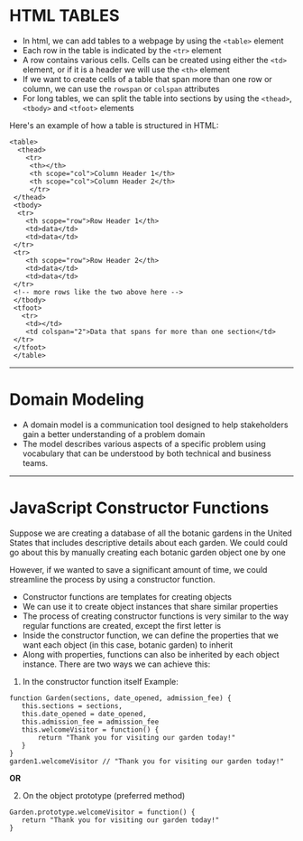 # HTML TABLES

* In html, we can add tables to a webpage by using the `<table>` element
* Each row in the table is indicated by the `<tr>` element
* A row contains various cells. Cells can be created using either the `<td>` element,
or if it is a header we will use the `<th>` element
* If we want to create cells of a table that span more than one row or column, we can
use the `rowspan` or `colspan` attributes
* For long tables, we can split the table into sections by using the `<thead>`, `<tbody>`
and `<tfoot>` elements 


Here's an example of how a table is structured in HTML:
```
<table>
  <thead>
    <tr>
     <th></th>
     <th scope="col">Column Header 1</th>
     <th scope="col">Column Header 2</th>
     </tr>
 </thead>
 <tbody>
  <tr>
    <th scope="row">Row Header 1</th>
    <td>data</td>
    <td>data</td>
 </tr>
 <tr>
    <th scope="row">Row Header 2</th>
    <td>data</td>
    <td>data</td>
 </tr>
 <!-- more rows like the two above here -->
 </tbody>
 <tfoot>
   <tr>
    <td></td>
    <td colspan="2">Data that spans for more than one section</td>
 </tr>
 </tfoot>
 </table>
```
---
# Domain Modeling
* A domain model is a communication tool designed to help stakeholders gain a better understanding of a problem domain
* The model describes various aspects of a specific problem using vocabulary that can be understood by both technical and business teams.
---

# JavaScript Constructor Functions

Suppose we are creating a database
of all the botanic gardens in the United States
that includes descriptive details about each garden. We could could go about this by manually creating each botanic garden object one by one

However, if we wanted to save a significant amount of time, we could streamline the process by using a constructor function.

* Constructor functions are templates for creating objects
* We can use it to create object instances that share similar properties
* The process of creating constructor functions is very similar to the way regular functions are created, except the first letter is 
* Inside the constructor function, we can define the properties that we want each object (in this case, botanic garden) to inherit 
* Along with properties, functions can also be inherited by each object instance. There are two ways we can achieve this:

1. In the constructor function itself 
Example:
```
function Garden(sections, date_opened, admission_fee) {
   this.sections = sections,
   this.date_opened = date_opened,
   this.admission_fee = admission_fee
   this.welcomeVisitor = function() {
       return "Thank you for visiting our garden today!"
   }
} 
garden1.welcomeVisitor // "Thank you for visiting our garden today!"

```
**OR**


2. On the object prototype (preferred method)

```
Garden.prototype.welcomeVisitor = function() {
   return "Thank you for visiting our garden today!"
}
```
